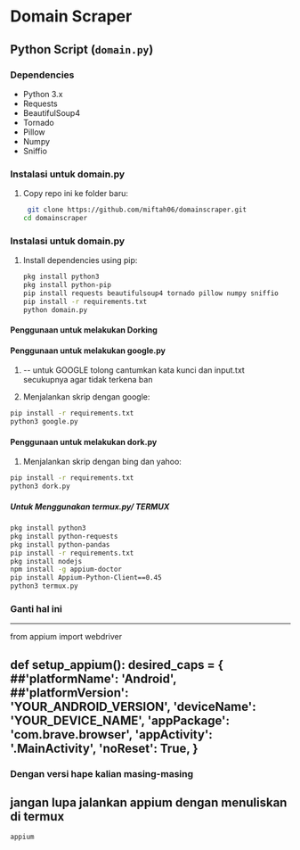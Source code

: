# Domain Scraper

## Python Script (`domain.py`)

### Dependencies
- Python 3.x
- Requests
- BeautifulSoup4
- Tornado
- Pillow
- Numpy
- Sniffio

### Instalasi untuk domain.py
1. Copy repo ini ke folder baru:
   ```bash
    git clone https://github.com/miftah06/domainscraper.git
   cd domainscraper
	```

### Instalasi untuk domain.py
1. Install dependencies using pip:
   ```bash
   pkg install python3
   pkg install python-pip
   pip install requests beautifulsoup4 tornado pillow numpy sniffio
   pip install -r requirements.txt
   python domain.py
	```
	
#### Penggunaan untuk melakukan Dorking
#### Penggunaan untuk melakukan google.py
1. -- untuk GOOGLE tolong cantumkan kata kunci dan input.txt secukupnya agar tidak terkena ban

2. Menjalankan skrip dengan google:
```bash
pip install -r requirements.txt
python3 google.py
  ```

#### Penggunaan untuk melakukan dork.py
1. Menjalankan skrip dengan bing dan yahoo:
```bash
pip install -r requirements.txt
python3 dork.py
  ```

##### Untuk Menggunakan termux.py/ TERMUX
```bash
pkg install python3
pkg install python-requests
pkg install python-pandas
pip install -r requirements.txt
pkg install nodejs
npm install -g appium-doctor
pip install Appium-Python-Client==0.45
python3 termux.py
```

### Ganti hal ini
--- 
from appium import webdriver

def setup_appium():
    desired_caps = {
        ##'platformName': 'Android',
        ##'platformVersion': 'YOUR_ANDROID_VERSION',
        'deviceName': 'YOUR_DEVICE_NAME',
        'appPackage': 'com.brave.browser',
        'appActivity': '.MainActivity',
        'noReset': True,
    }
---
### Dengan versi hape kalian masing-masing
	
## jangan lupa jalankan appium dengan menuliskan di termux

```bash
appium
```